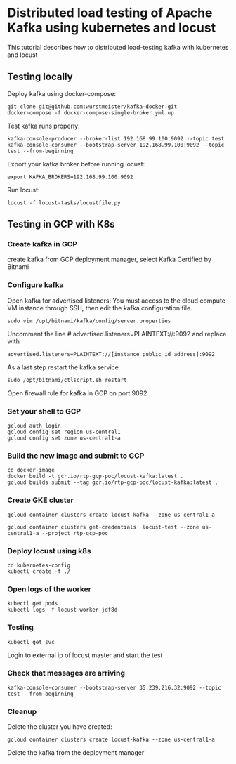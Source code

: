 # Distributed load testing of Apache Kafka using kubernetes and locust #

This tutorial describes how to distributed load-testing kafka with kubernetes and locust


## Testing locally ##
Deploy kafka using docker-compose:

    git clone git@github.com:wurstmeister/kafka-docker.git
    docker-compose -f docker-compose-single-broker.yml up
Test kafka runs properly:
    
    kafka-console-producer --broker-list 192.168.99.100:9092 --topic test
    kafka-console-consumer --bootstrap-server 192.168.99.100:9092 --topic test --from-beginning

Export your kafka broker before running locust:

    export KAFKA_BROKERS=192.168.99.100:9092
Run locust:

    locust -f locust-tasks/locustfile.py

## Testing in GCP with K8s ##

### Create kafka in GCP ###

create kafka from GCP deployment manager, select Kafka Certified by Bitnami


### Configure kafka ###
Open kafka for advertised listeners:
You must access to the cloud compute VM instance through SSH, then edit the kafka configuration file.

    sudo vim /opt/bitnami/kafka/config/server.properties

Uncomment the line # advertised.listeners=PLAINTEXT://:9092 and replace with       

    advertised.listeners=PLAINTEXT://[instance_public_id_address]:9092

As a last step restart the kafka service

    sudo /opt/bitnami/ctlscript.sh restart

Open firewall rule for kafka in GCP on port 9092


### Set your shell to GCP ###

    gcloud auth login
    gcloud config set region us-central1
    gcloud config set zone us-central1-a
    

### Build the new image and submit to GCP ###

    cd docker-image
    docker build -t gcr.io/rtp-gcp-poc/locust-kafka:latest .
    gcloud builds submit --tag gcr.io/rtp-gcp-poc/locust-kafka:latest .

### Create GKE cluster ###

    gcloud container clusters create locust-kafka --zone us-central1-a

    gcloud container clusters get-credentials  locust-test --zone us-central1-a --project rtp-gcp-poc


### Deploy locust using k8s ###

    cd kubernetes-config
    kubectl create -f ./


### Open logs of the worker ###

    kubectl get pods
    kubectl logs -f locust-worker-jdf8d


### Testing ###

    kubectl get svc

Login to external ip of locust master and start the test


### Check that messages are arriving ###

    kafka-console-consumer --bootstrap-server 35.239.216.32:9092 --topic test --from-beginning


### Cleanup ###

Delete the cluster you have created:

    gcloud container clusters create locust-kafka --zone us-central1-a
    
Delete the kafka from the deployment manager


